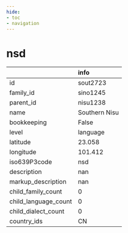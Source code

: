 ```yaml
---
hide:
- toc
- navigation
---
```

# nsd
|                      | info          |
|:---------------------|:--------------|
| id                   | sout2723      |
| family_id            | sino1245      |
| parent_id            | nisu1238      |
| name                 | Southern Nisu |
| bookkeeping          | False         |
| level                | language      |
| latitude             | 23.058        |
| longitude            | 101.412       |
| iso639P3code         | nsd           |
| description          | nan           |
| markup_description   | nan           |
| child_family_count   | 0             |
| child_language_count | 0             |
| child_dialect_count  | 0             |
| country_ids          | CN            |